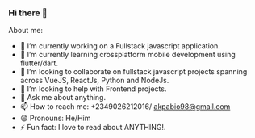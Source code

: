 ### Hi there 👋

About me:

- 🔭 I’m currently working on a Fullstack javascript application.
- 🌱 I’m currently learning crossplatform mobile development using flutter/dart.
- 👯 I’m looking to collaborate on fullstack javascript projects spanning across VueJS, ReactJs, Python and NodeJs.
- 🤔 I’m looking to help with Frontend projects.
- 💬 Ask me about anything.
- 📫 How to reach me: +2349026212016/ akpabio98@gmail.com
- 😄 Pronouns: He/Him
- ⚡ Fun fact: I love to read about ANYTHING!.

